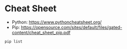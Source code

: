 # Cheat Sheet

- Python: <https://www.pythoncheatsheet.org/>
- Pip: <https://opensource.com/sites/default/files/gated-content/cheat_sheet_pip.pdf>

```
pip list
```
